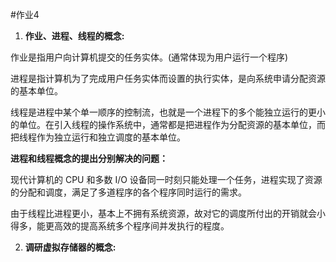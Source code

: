 #作业4
1. **作业、进程、线程的概念:**

  作业是指用户向计算机提交的任务实体。(通常体现为用户运行一个程序)
  
  进程是指计算机为了完成用户任务实体而设置的执行实体，是向系统申请分配资源的基本单位。
  
  线程是进程中某个单一顺序的控制流，也就是一个进程下的多个能独立运行的更小的单位。在引入线程的操作系统中，通常都是把进程作为分配资源的基本单位，而把线程作为独立运行和独立调度的基本单位。
  
  **进程和线程概念的提出分别解决的问题：**
  
  现代计算机的 CPU 和多数 I/O 设备同一时刻只能处理一个任务，进程实现了资源的分配和调度，满足了多道程序的各个程序同时运行的需求。
  
  由于线程比进程更小，基本上不拥有系统资源，故对它的调度所付出的开销就会小得多，能更高效的提高系统多个程序间并发执行的程度。
  
2. **调研虚拟存储器的概念:**

  
